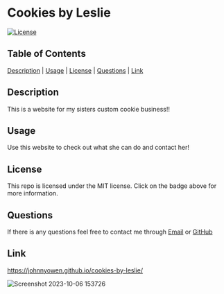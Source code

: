 # Cookies by Leslie

[![License](https://img.shields.io/badge/License-MIT-blueviolet.svg)](https://opensource.org/licenses/MIT)

## Table of Contents

[Description](#description) | [Usage](#usage) | [License](#license) | [Questions](#questions) | [Link](#link)

## Description

This is a website for my sisters custom cookie business!!

## Usage

Use this website to check out what she can do and contact her!

## License
  
This repo is licensed under the MIT license. Click on the badge above for more information.

## Questions

If there is any questions feel free to contact me through [Email](mailto:na) or [GitHub](https://github.com/johnnyowen)

## Link

https://johnnyowen.github.io/cookies-by-leslie/

![Screenshot 2023-10-06 153726](https://github.com/johnnyowen/cookies-by-leslie/assets/127053240/c27fdf55-e21f-4425-9604-59679b5dd85a)
